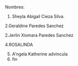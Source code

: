 Nombres:


1. Sheyla Abigail Cieza Silva.

2.Geraldine Paredes Sanchez


2.Jerlin Xiomara Paredes Sanchez


4.ROSALINDA

5. A'ngela Katherine advincula
6. fin
